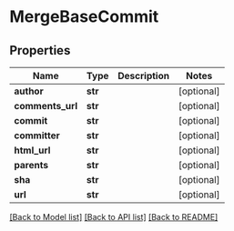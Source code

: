 # MergeBaseCommit

## Properties
Name | Type | Description | Notes
------------ | ------------- | ------------- | -------------
**author** | **str** |  | [optional] 
**comments_url** | **str** |  | [optional] 
**commit** | **str** |  | [optional] 
**committer** | **str** |  | [optional] 
**html_url** | **str** |  | [optional] 
**parents** | **str** |  | [optional] 
**sha** | **str** |  | [optional] 
**url** | **str** |  | [optional] 

[[Back to Model list]](../README.md#documentation-for-models) [[Back to API list]](../README.md#documentation-for-api-endpoints) [[Back to README]](../README.md)

